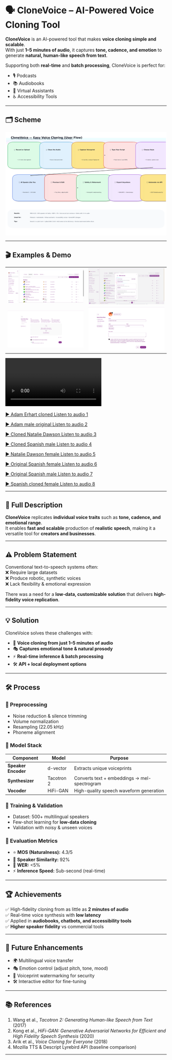 # 🗣️ CloneVoice – AI-Powered Voice Cloning Tool

**CloneVoice** is an AI-powered tool that makes **voice cloning simple and scalable**.  
With just **1–5 minutes of audio**, it captures **tone, cadence, and emotion** to generate **natural, human-like speech from text**.

Supporting both **real-time** and **batch processing**, CloneVoice is perfect for:
- 🎙️ Podcasts
- 📚 Audiobooks
- 🤖 Virtual Assistants
- ♿ Accessibility Tools

---

## 🗂 Scheme

<img src="./img/img-5.png" alt="Scheme" />

---

## 🎬 Examples & Demo

<table>
    <tbody>
        <tr>
            <td>
                <img src="./img/img-1.png" alt="img" />
            </td>
            <td>
                <img src="./img/img-2.png" alt="img" />
            </td>
        </tr>
        <tr>
            <td>
                <img src="./img/img-3.png" alt="img" />
            </td>
            <td>
                <img src="./img/img-4.png" alt="img" />
            </td>
        </tr>
    </tbody>
</table>

<div style="width: 500px;">
<video src="https://github.com/user-attachments/assets/2624294f-6411-43ac-91b8-a70c13ac4da3" controls preload>
    Your browser does not support the video tag.
</video>
</div>


[▶️ Adam Erhart cloned Listen to audio 1](https://raw.githubusercontent.com/vanoe/CloneVoice-AI-Natural-Voice-Cloning/master/audio/Adam_Erhart_cloned.mp3)

[▶️ Adam male original Listen to audio 2](https://raw.githubusercontent.com/vanoe/CloneVoice-AI-Natural-Voice-Cloning/master/audio/Adam_male_original.mp3)

[▶️ Cloned Natalie Dawson Listen to audio 3](https://raw.githubusercontent.com/vanoe/CloneVoice-AI-Natural-Voice-Cloning/master/audio/Cloned_Natalie_Dawson.mp3)

[▶️ Cloned Spanish male Listen to audio 4](https://raw.githubusercontent.com/vanoe/CloneVoice-AI-Natural-Voice-Cloning/master/audio/Cloned_Spanish_male.mp3)

[▶️ Natalie Dawson female Listen to audio 5](https://raw.githubusercontent.com/vanoe/CloneVoice-AI-Natural-Voice-Cloning/master/audio/Natalie_Dawson_female.mp3)

[▶️ Original Spanish female Listen to audio 6](https://raw.githubusercontent.com/vanoe/CloneVoice-AI-Natural-Voice-Cloning/master/audio/Original_Spanish_female.mp3)

[▶️ Original Spanish male Listen to audio 7](https://raw.githubusercontent.com/vanoe/CloneVoice-AI-Natural-Voice-Cloning/master/audio/Original_Spanish_male.mp3)

[▶️ Spanish cloned female Listen to audio 8](https://raw.githubusercontent.com/vanoe/CloneVoice-AI-Natural-Voice-Cloning/master/audio/Spanish_cloned_female.mp3)

---

## 📝 Full Description

**CloneVoice** replicates **individual voice traits** such as **tone, cadence, and emotional range**.  
It enables **fast and scalable** production of **realistic speech**, making it a versatile tool for **creators and businesses**.

---

## ⚠️ Problem Statement

Conventional text-to-speech systems often:  
❌ Require large datasets  
❌ Produce robotic, synthetic voices  
❌ Lack flexibility & emotional expression

There was a need for a **low-data, customizable solution** that delivers **high-fidelity voice replication**.

---

## 💡 Solution

CloneVoice solves these challenges with:

- 🎤 **Voice cloning from just 1–5 minutes of audio**
- 🎭 **Captures emotional tone & natural prosody**
- ⚡ **Real-time inference & batch processing**
- 🛠️ **API + local deployment options**

---

## 🛠️ Process

### 🔹 Preprocessing
- Noise reduction & silence trimming
- Volume normalization
- Resampling (22.05 kHz)
- Phoneme alignment

### 🔹 Model Stack
| Component         | Model         | Purpose |
|------------------|--------------|---------|
| **Speaker Encoder** | d-vector     | Extracts unique voiceprints |
| **Synthesizer**     | Tacotron 2   | Converts text + embeddings → mel-spectrogram |
| **Vocoder**         | HiFi-GAN     | High-quality speech waveform generation |

### 🔹 Training & Validation
- Dataset: 500+ multilingual speakers
- Few-shot learning for **low-data cloning**
- Validation with noisy & unseen voices

### 🔹 Evaluation Metrics
- ⭐ **MOS (Naturalness):** 4.3/5
- 👤 **Speaker Similarity:** 92%
- 📝 **WER:** <5%
- ⚡ **Inference Speed:** Sub-second (real-time)

---

## 🏆 Achievements

✅ High-fidelity cloning from as little as **2 minutes of audio**  
✅ Real-time voice synthesis with **low latency**  
✅ Applied in **audiobooks, chatbots, and accessibility tools**  
✅ **Higher speaker fidelity** vs commercial tools

---

## 🔮 Future Enhancements

- 🌍 Multilingual voice transfer
- 🎭 Emotion control (adjust pitch, tone, mood)
- 🔐 Voiceprint watermarking for security
- 🛠️ Interactive editor for fine-tuning

---

## 📚 References

1. Wang et al., *Tacotron 2: Generating Human-like Speech from Text* (2017)
2. Kong et al., *HiFi-GAN: Generative Adversarial Networks for Efficient and High Fidelity Speech Synthesis* (2020)
3. Arik et al., *Voice Cloning for Everyone* (2018)
4. Mozilla TTS & Descript Lyrebird API (baseline comparison)

---

